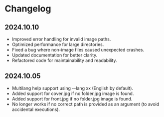# Changelog

## 2024.10.10

- Improved error handling for invalid image paths.
- Optimized performance for large directories.
- Fixed a bug where non-image files caused unexpected crashes.
- Updated documentation for better clarity.
- Refactored code for maintainability and readability.

## 2024.10.05

- Multilang help support using --lang xx (English by default).
- Added support for cover.jpg if no folder.jpg image is found.
- Added support for front.jpg if no folder.jpg image is found.
- No longer works if no correct path is provided as an argument (to avoid accidental executions).

